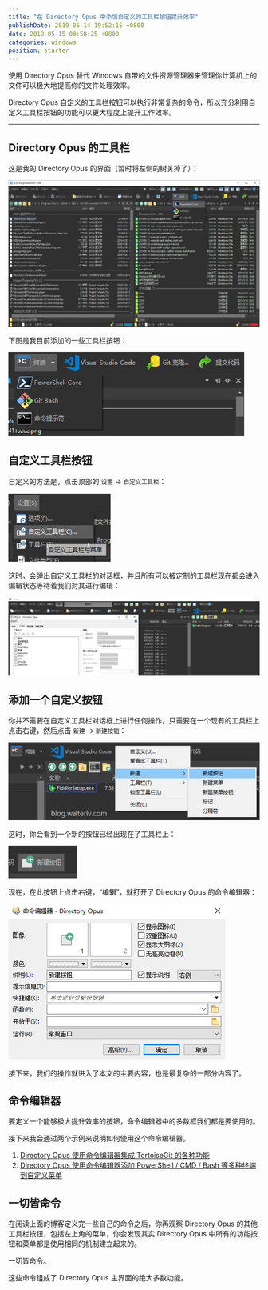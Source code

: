 ```yaml
---
title: "在 Directory Opus 中添加自定义的工具栏按钮提升效率"
publishDate: 2019-05-14 19:52:15 +0800
date: 2019-05-15 08:58:25 +0800
categories: windows
position: starter
---
```


使用 Directory Opus 替代 Windows 自带的文件资源管理器来管理你计算机上的文件可以极大地提高你的文件处理效率。

Directory Opus 自定义的工具栏按钮可以执行非常复杂的命令，所以充分利用自定义工具栏按钮的功能可以更大程度上提升工作效率。

---

<div id="toc"></div>

## Directory Opus 的工具栏

这是我的 Directory Opus 的界面（暂时将左侧的树关掉了）：

![Directory Opus](/static/posts/2019-05-14-16-53-32.png)

下图是我目前添加的一些工具栏按钮：

![Directory Opus 的工具栏按钮](/static/posts/2019-05-14-16-52-05.png)

## 自定义工具栏按钮

自定义的方法是，点击顶部的 `设置` -> `自定义工具栏`：

![自定义工具栏菜单](/static/posts/2019-05-14-19-36-51.png)

这时，会弹出自定义工具栏的对话框，并且所有可以被定制的工具栏现在都会进入编辑状态等待着我们对其进行编辑：

![正在自定义工具栏](/static/posts/2019-05-14-19-38-31.png)

## 添加一个自定义按钮

你并不需要在自定义工具栏对话框上进行任何操作，只需要在一个现有的工具栏上点击右键，然后点击 `新建` -> `新建按钮`：

![新建按钮](/static/posts/2019-05-14-19-41-16.png)

这时，你会看到一个新的按钮已经出现在了工具栏上：

![新建的按钮](/static/posts/2019-05-14-19-44-51.png)

现在，在此按钮上点击右键，“编辑”，就打开了 Directory Opus 的命令编辑器：

![命令编辑器](/static/posts/2019-05-14-19-45-44.png)

接下来，我们的操作就进入了本文的主要内容，也是最复杂的一部分内容了。

## 命令编辑器

要定义一个能够极大提升效率的按钮，命令编辑器中的多数框我们都是要使用的。

接下来我会通过两个示例来说明如何使用这个命令编辑器。

1. [Directory Opus 使用命令编辑器集成 TortoiseGit 的各种功能](/post/directory-opus-integrate-with-tortoise-git.html)
1. [Directory Opus 使用命令编辑器添加 PowerShell / CMD / Bash 等多种终端到自定义菜单](/post/directory-opus-integrate-with-terminals.html)

## 一切皆命令

在阅读上面的博客定义完一些自己的命令之后，你再观察 Directory Opus 的其他工具栏按钮，包括左上角的菜单，你会发现其实 Directory Opus 中所有的功能按钮和菜单都是使用相同的机制建立起来的。

一切皆命令。

这些命令组成了 Directory Opus 主界面的绝大多数功能。
